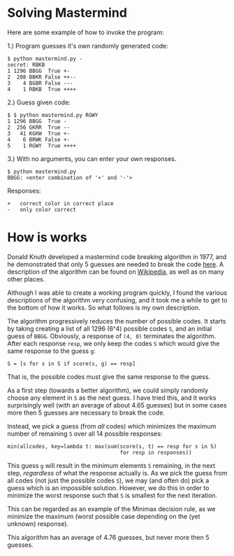 # Solving Mastermind

Here are some example of how to invoke the program:

1.) Program guesses it's own randomly generated code:

    $ python mastermind.py -
    secret: RBKB
    1 1296 BBGG  True +-
    2  208 BBKR False ++--
    3    4 BGBR False ---
    4    1 RBKB  True ++++

2.) Guess given code:

    $ $ python mastermind.py RGWY
    1 1296 BBGG  True -
    2  256 GKRR  True --
    3   41 KGKW  True +-
    4    6 BRWK False +-
    5    1 RGWY  True ++++

3.) With no arguments, you can enter your own responses.

    $ python mastermind.py
    BBGG: <enter combination of '+' and '-'>

Responses:

    +   correct color in correct place
    -   only color correct


# How is works

Donald Knuth developed a mastermind code breaking algorithm in 1977, and he
demonstrated that only 5 guesses are needed to break the code [here](https://www.cs.uni.edu/~wallingf/teaching/cs3530/resources/knuth-mastermind.pdf).
A description of the algorithm can be found on [Wikipedia](https://en.wikipedia.org/wiki/Mastermind_(board_game)#Worst_case:_Five-guess_algorithm), as well as on many other places.

Although I was able to create a working program quickly, I found the various
descriptions of the algorithm very confusing, and it took me a while to get
to the bottom of how it works.   So what follows is my own description.

The algorithm progressively reduces the number of possible codes.
It starts by taking creating a list of all 1296 (6^4) possible codes `S`,
and an initial guess of `BBGG`.
Obviously, a response of `(4, 0)` terminates the algorithm.
After each response `resp`, we only keep the codes `S` which would give the
same response to the guess `g`:

    S = [s for s in S if score(s, g) == resp]

That is, the possible codes must give the same response to the guess.

As a first step (towards a better algorithm), we could simply randomly choose
any element in `S` as the next guess.  I have tried this, and it works
surprisingly well (with an average of about 4.65 guesses) but in some cases
more then 5 guesses are necessary to break the code.

Instead, we pick a guess (from *all* codes) which minimizes the
maximum number of remaining `S` over all 14 possible responses:

    min(allcodes, key=lambda t: max(sum(score(s, t) == resp for s in S)
                                        for resp in responses))

This guess `g` will result in the minimum elements `S` remaining, in the
next step, *regardless* of what the response actually is.
As we pick the guess from all codes (not just the possible codes `S`),
we may (and often do) pick a guess which is an impossible solution.
However, we do this in order to minimize the worst response such that `S` is
smallest for the next iteration.

This can be regarded as an example of the Minimax decision rule, as we
minimize the maximum (worst possible case depending on the (yet unknown)
response).

This algorithm has an average of 4.76 guesses, but never more then 5 guesses.
